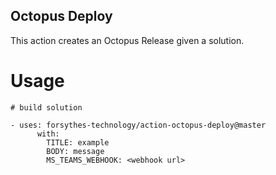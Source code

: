 ## Octopus Deploy

This action creates an Octopus Release given a solution.


# Usage
```
# build solution

- uses: forsythes-technology/action-octopus-deploy@master
      with: 
        TITLE: example
		BODY: message
		MS_TEAMS_WEBHOOK: <webhook url> 
```